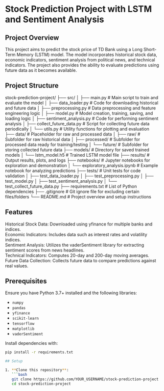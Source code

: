 #  Stock Prediction Project with LSTM and Sentiment Analysis 


## Project Overview
This project aims to predict the stock price of TD Bank using a Long Short-Term Memory (LSTM) model. The model incorporates historical stock data, economic indicators, sentiment analysis from political news, and technical indicators. The project also provides the ability to evaluate predictions using future data as it becomes available.

## Project Structure

stock-prediction-project/
├── src/
│   ├── main.py                   # Main script to train and evaluate the model
│   ├── data_loader.py            # Code for downloading historical and future data
│   ├── preprocessing.py          # Data preprocessing and feature engineering logic
│   ├── model.py                  # Model creation, training, saving, and loading logic
│   ├── sentiment_analysis.py     # Code for performing sentiment analysis
│   ├── collect_future_data.py    # Script for collecting future data periodically
│   └── utils.py                  # Utility functions for plotting and evaluation
├── data/                         # Placeholder for raw and processed data
│   ├── raw/                      # Subfolder for raw historical data
│   ├── processed/                # Subfolder for processed data ready for training/testing
│   └── future/                   # Subfolder for storing collected future data
├── models/                       # Directory for saved trained models
│   └── lstm_model.h5             # Trained LSTM model file
├── results/                      # Output results, plots, and logs
├── notebooks/                    # Jupyter notebooks for exploration and demonstration
│   └── exploratory_analysis.ipynb  # Example notebook for analyzing predictions
├── tests/                        # Unit tests for code validation
│   ├── test_data_loader.py
│   ├── test_preprocessing.py
│   ├── test_model.py
│   ├── test_sentiment_analysis.py
│   └── test_collect_future_data.py
├── requirements.txt              # List of Python dependencies
├── .gitignore                    # Git ignore file for excluding certain files/folders
└── README.md                     # Project overview and setup instructions

## Features
Historical Stock Data: Downloaded using yfinance for multiple banks and indices. <br>
Economic Indicators: Includes data such as interest rates and volatility indices. <br>
Sentiment Analysis: Utilizes the vaderSentiment library for extracting sentiment scores from news headlines. <br>
Technical Indicators: Computes 20-day and 200-day moving averages. <br>
Future Data Collection: Collects future data to compare predictions against real values. <br>

## Prerequisites

Ensure you have Python 3.7+ installed and the following libraries:

* `numpy`
* `pandas`
* `yfinance`
* `scikit-learn`
* `tensorflow`
* `matplotlib`
* `vaderSentiment`

Install dependencies with:
```bash
pip install -r requirements.txt

## Setup

1. **Clone this repository**:
   ```bash
   git clone https://github.com/YOUR_USERNAME/stock-prediction-project.git
   cd stock-prediction-project
   ```








